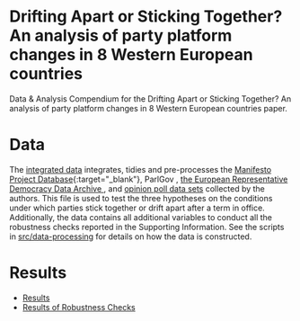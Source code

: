 # Drifting Apart or Sticking Together? An analysis of party platform changes in 8 Western European countries
Data &amp; Analysis Compendium for the Drifting Apart or Sticking Together? An analysis of party platform changes in 8 Western European countries paper.

# Data
The [integrated data](data/intermediate/cleaned_dyadic_data.csv) integrates, tidies and pre-processes the [Manifesto Project Database](https://manifesto-project.wzb.eu/datasets){:target="_blank"}, ParlGov </a>, <a href = "https://erdda.org/cpd/" target="_blank" > the European Representative Democracy Data Archive </a>, and [opinion poll data sets](data/raw/poll_data.csv) collected by the authors. This file is used to test the three hypotheses on the conditions under which parties stick together or drift apart after a term in office. Additionally, the data contains all additional variables to conduct all the robustness checks reported in the Supporting Information. See the scripts in [src/data-processing](src/README.md) for details on how the data is constructed.

# Results
* [Results](src/analysis/01_main_analysis.md)
* [Results of Robustness Checks](src/analysis/02_robustness_checks.md)
